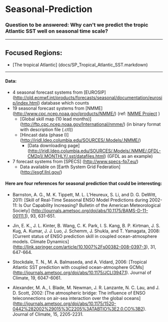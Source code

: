 # Seasonal-Prediction

### Question to be answered: Why can't we predict the tropic Atlantic SST well on seasonal time scale?

------
## Focused Regions:
* [The tropical Atlantic] (docs/SP_Tropical_Atlantic_SST.markdown)


------
#### Data: 

* 4 seasonal forecast systems from [EUROSIP] (http://old.ecmwf.int/products/forecasts/seasonal/documentation/eurosip/index.html) database which counts
* 19 seasonal forecast systems from [NMME] (http://www.cpc.ncep.noaa.gov/products/NMME/) (ref: [NMME Project](http://journals.ametsoc.org/doi/abs/10.1175/BAMS-D-12-00050.1) )
  * [Global skill map (10 lead months)] (http://ftp.cpc.ncep.noaa.gov/International/nmme/) (in binary format with description file (.ctl))
  * [Hincast data (phase I)] (http://iridl.ldeo.columbia.edu/SOURCES/.Models/.NMME/)
    * [Data downloading page] (http://iridl.ldeo.columbia.edu/SOURCES/.Models/.NMME/.GFDL-CM2p1/.MONTHLY/.sst/datafiles.html) (GFDL as an example)
* 7 forecast systems from [SPECS] (http://www.specs-fp7.eu/)
  * Data available on [Earth System Grid Federation] (http://esgf.llnl.gov/)

#### Here are four references for seasonal prediction that could be interesting:

  * Barnston, A. G., M. K. Tippett, M. L. L'Heureux, S. Li, and D. G. DeWitt, 2011: [Skill of Real-Time Seasonal ENSO Model Predictions during 2002-11: Is Our Capability Increasing? Bulletin of the American Meteorological Society] (http://journals.ametsoc.org/doi/abs/10.1175/BAMS-D-11-00111.1), 93, 631-651.

  * Jin, E. K., J. L. Kinter, B. Wang, C. K. Park, I. S. Kang, B. P. Kirtman, J. S. Kug, A. Kumar, J. J. Luo, J. Schemm, J. Shukla, and T. Yamagata, 2008: [Current status of ENSO prediction skill in coupled ocean-atmosphere models. Climate Dynamics] (http://link.springer.com/article/10.1007%2Fs00382-008-0397-3), 31, 647-664.

  * Stockdale, T. N., M. A. Balmaseda, and A. Vidard, 2006: [Tropical Atlantic SST prediction with coupled ocean-atmosphere GCMs] (http://journals.ametsoc.org/doi/abs/10.1175/JCLI3947.1). Journal of Climate, 19, 6047-6061.

  * Alexander, M. A., I. Blade, M. Newman, J. R. Lanzante, N. C. Lau, and J. D. Scott, 2002: [The atmospheric bridge: The influence of ENSO teleconnections on air-sea interaction over the global oceans] (http://journals.ametsoc.org/doi/abs/10.1175/1520-0442%282002%29015%3C2205%3ATABTIO%3E2.0.CO%3B2). Journal of Climate, 15, 2205-2231.
